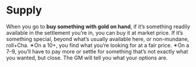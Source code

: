# Supply
When you go to **buy something with gold on hand**, if it’s something readily available in the settlement you’re in, you can buy it at market price. If it’s something special, beyond what’s usually available here, or non-mundane, roll+Cha. ✴On a 10+, you find what you’re looking for at a fair price. ✴On a 7–9, you’ll have to pay more or settle for something that’s not exactly what you wanted, but close. The GM will tell you what your options are.
